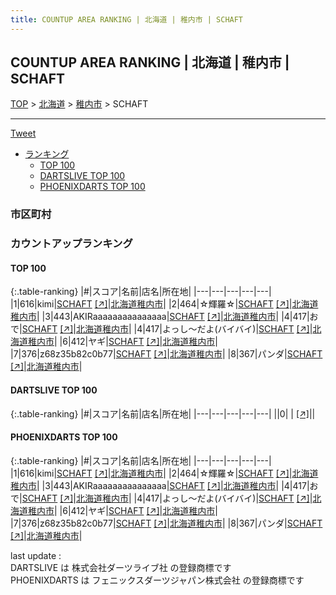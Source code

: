 ```yaml
---
title: COUNTUP AREA RANKING | 北海道 | 稚内市 | SCHAFT
---
```

## COUNTUP AREA RANKING | 北海道 | 稚内市 | SCHAFT

[TOP](/darts/rank/) > [北海道](/darts/rank/北海道/) > [稚内市](/darts/rank/北海道/稚内市/) > SCHAFT

___

<a href="https://twitter.com/share?ref_src=twsrc%5Etfw" data-text="COUNTUP AREA RANKING | 北海道稚内市SCHAFT" class="twitter-share-button" data-hashtags="DARTSLIVE,PHOENIXDARTS,darts,ダーツ" data-show-count="false">Tweet</a>

* [ランキング](#カウントアップランキング)
    * [TOP 100](#top-100)
    * [DARTSLIVE TOP 100](#dartslive-top-100)
    * [PHOENIXDARTS TOP 100](#phoenixdarts-top-100)

### 市区町村

<ul>

</ul>

### カウントアップランキング

#### TOP 100



{:.table-ranking}
|#|スコア|名前|店名|所在地|
|---|---|---|---|---|
|1|616|<span class="rank-name-pd">kimi</span>|<a href="/darts/rank/shops/10605.html">SCHAFT</a> <a href="https://vs.phoenixdarts.com/jp/shop/shopDetailInfo/s_10605?s_seq=10605">[↗]</a>|<a href="/darts/rank/北海道/稚内市">北海道稚内市</a>|
|2|464|<span class="rank-name-pd">☆輝羅☆</span>|<a href="/darts/rank/shops/10605.html">SCHAFT</a> <a href="https://vs.phoenixdarts.com/jp/shop/shopDetailInfo/s_10605?s_seq=10605">[↗]</a>|<a href="/darts/rank/北海道/稚内市">北海道稚内市</a>|
|3|443|<span class="rank-name-pd">AKIRaaaaaaaaaaaaaaa</span>|<a href="/darts/rank/shops/10605.html">SCHAFT</a> <a href="https://vs.phoenixdarts.com/jp/shop/shopDetailInfo/s_10605?s_seq=10605">[↗]</a>|<a href="/darts/rank/北海道/稚内市">北海道稚内市</a>|
|4|417|<span class="rank-name-pd">おで</span>|<a href="/darts/rank/shops/10605.html">SCHAFT</a> <a href="https://vs.phoenixdarts.com/jp/shop/shopDetailInfo/s_10605?s_seq=10605">[↗]</a>|<a href="/darts/rank/北海道/稚内市">北海道稚内市</a>|
|4|417|<span class="rank-name-pd">よっし～だよ(バイバイ)</span>|<a href="/darts/rank/shops/10605.html">SCHAFT</a> <a href="https://vs.phoenixdarts.com/jp/shop/shopDetailInfo/s_10605?s_seq=10605">[↗]</a>|<a href="/darts/rank/北海道/稚内市">北海道稚内市</a>|
|6|412|<span class="rank-name-pd">ヤギ</span>|<a href="/darts/rank/shops/10605.html">SCHAFT</a> <a href="https://vs.phoenixdarts.com/jp/shop/shopDetailInfo/s_10605?s_seq=10605">[↗]</a>|<a href="/darts/rank/北海道/稚内市">北海道稚内市</a>|
|7|376|<span class="rank-name-pd">z68z35b82c0b77</span>|<a href="/darts/rank/shops/10605.html">SCHAFT</a> <a href="https://vs.phoenixdarts.com/jp/shop/shopDetailInfo/s_10605?s_seq=10605">[↗]</a>|<a href="/darts/rank/北海道/稚内市">北海道稚内市</a>|
|8|367|<span class="rank-name-pd">パンダ</span>|<a href="/darts/rank/shops/10605.html">SCHAFT</a> <a href="https://vs.phoenixdarts.com/jp/shop/shopDetailInfo/s_10605?s_seq=10605">[↗]</a>|<a href="/darts/rank/北海道/稚内市">北海道稚内市</a>|


#### DARTSLIVE TOP 100



{:.table-ranking}
|#|スコア|名前|店名|所在地|
|---|---|---|---|---|
||0|<span class="rank-name-dl"> </span>|<a href="/darts/rank/shops/.html"></a> <a href="">[↗]</a>|<a href="/darts/rank//"></a>|


#### PHOENIXDARTS TOP 100



{:.table-ranking}
|#|スコア|名前|店名|所在地|
|---|---|---|---|---|
|1|616|<span class="rank-name-pd">kimi</span>|<a href="/darts/rank/shops/10605.html">SCHAFT</a> <a href="https://vs.phoenixdarts.com/jp/shop/shopDetailInfo/s_10605?s_seq=10605">[↗]</a>|<a href="/darts/rank/北海道/稚内市">北海道稚内市</a>|
|2|464|<span class="rank-name-pd">☆輝羅☆</span>|<a href="/darts/rank/shops/10605.html">SCHAFT</a> <a href="https://vs.phoenixdarts.com/jp/shop/shopDetailInfo/s_10605?s_seq=10605">[↗]</a>|<a href="/darts/rank/北海道/稚内市">北海道稚内市</a>|
|3|443|<span class="rank-name-pd">AKIRaaaaaaaaaaaaaaa</span>|<a href="/darts/rank/shops/10605.html">SCHAFT</a> <a href="https://vs.phoenixdarts.com/jp/shop/shopDetailInfo/s_10605?s_seq=10605">[↗]</a>|<a href="/darts/rank/北海道/稚内市">北海道稚内市</a>|
|4|417|<span class="rank-name-pd">おで</span>|<a href="/darts/rank/shops/10605.html">SCHAFT</a> <a href="https://vs.phoenixdarts.com/jp/shop/shopDetailInfo/s_10605?s_seq=10605">[↗]</a>|<a href="/darts/rank/北海道/稚内市">北海道稚内市</a>|
|4|417|<span class="rank-name-pd">よっし～だよ(バイバイ)</span>|<a href="/darts/rank/shops/10605.html">SCHAFT</a> <a href="https://vs.phoenixdarts.com/jp/shop/shopDetailInfo/s_10605?s_seq=10605">[↗]</a>|<a href="/darts/rank/北海道/稚内市">北海道稚内市</a>|
|6|412|<span class="rank-name-pd">ヤギ</span>|<a href="/darts/rank/shops/10605.html">SCHAFT</a> <a href="https://vs.phoenixdarts.com/jp/shop/shopDetailInfo/s_10605?s_seq=10605">[↗]</a>|<a href="/darts/rank/北海道/稚内市">北海道稚内市</a>|
|7|376|<span class="rank-name-pd">z68z35b82c0b77</span>|<a href="/darts/rank/shops/10605.html">SCHAFT</a> <a href="https://vs.phoenixdarts.com/jp/shop/shopDetailInfo/s_10605?s_seq=10605">[↗]</a>|<a href="/darts/rank/北海道/稚内市">北海道稚内市</a>|
|8|367|<span class="rank-name-pd">パンダ</span>|<a href="/darts/rank/shops/10605.html">SCHAFT</a> <a href="https://vs.phoenixdarts.com/jp/shop/shopDetailInfo/s_10605?s_seq=10605">[↗]</a>|<a href="/darts/rank/北海道/稚内市">北海道稚内市</a>|


<div class="footer border-top border-gray-light mt-5 pt-3 text-right text-gray">
    last update : <span style="font-weight: italic" id="foot_last_modified"></span><br />
    DARTSLIVE は 株式会社ダーツライブ社 の登録商標です<br />
    PHOENIXDARTS は フェニックスダーツジャパン株式会社 の登録商標です<br />
</div>

<script src="https://cdnjs.cloudflare.com/ajax/libs/jquery.tablesorter/2.31.3/js/jquery.tablesorter.min.js" integrity="sha512-qzgd5cYSZcosqpzpn7zF2ZId8f/8CHmFKZ8j7mU4OUXTNRd5g+ZHBPsgKEwoqxCtdQvExE5LprwwPAgoicguNg==" crossorigin="anonymous" referrerpolicy="no-referrer"></script>
<link rel="stylesheet" href="https://cdnjs.cloudflare.com/ajax/libs/jquery.tablesorter/2.31.3/css/theme.default.min.css" integrity="sha512-wghhOJkjQX0Lh3NSWvNKeZ0ZpNn+SPVXX1Qyc9OCaogADktxrBiBdKGDoqVUOyhStvMBmJQ8ZdMHiR3wuEq8+w==" crossorigin="anonymous" referrerpolicy="no-referrer" />
<script>
$(function() {
    $(".table-ranking").tablesorter({sortList:[[0, 0]]});
    $("#foot_last_modified").text(formatDate(new Date(document.lastModified), 'yyyy-MM-dd HH:mm:ss'));
});
</script>

<script async src="https://platform.twitter.com/widgets.js" charset="utf-8"></script>